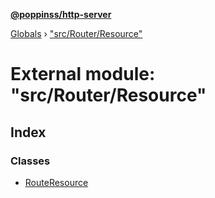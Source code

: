 **[@poppinss/http-server](../README.md)**

[Globals](../README.md) › ["src/Router/Resource"](_src_router_resource_.md)

# External module: "src/Router/Resource"

## Index

### Classes

* [RouteResource](../classes/_src_router_resource_.routeresource.md)